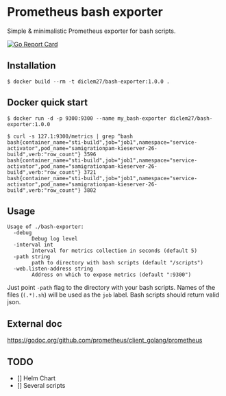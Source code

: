 # Prometheus bash exporter

Simple & minimalistic Prometheus exporter for bash scripts.

[![Go Report Card](https://goreportcard.com/badge/github.com/stedc1976/bash-exporter)](https://goreportcard.com/badge/github.com/stedc1976/bash-exporter)

## Installation

```console
$ docker build --rm -t diclem27/bash-exporter:1.0.0 .
```

## Docker quick start

```console
$ docker run -d -p 9300:9300 --name my_bash-exporter diclem27/bash-exporter:1.0.0
```

```console
$ curl -s 127.1:9300/metrics | grep ^bash
bash{container_name="sti-build",job="job1",namespace="service-activator",pod_name="samigrationpam-kieserver-26-build",verb:"row_count"} 3596
bash{container_name="sti-build",job="job1",namespace="service-activator",pod_name="samigrationpam-kieserver-26-build",verb:"row_count"} 3721
bash{container_name="sti-build",job="job1",namespace="service-activator",pod_name="samigrationpam-kieserver-26-build",verb:"row_count"} 3802
```

## Usage

```console
Usage of ./bash-exporter:
  -debug
    	Debug log level
  -interval int
    	Interval for metrics collection in seconds (default 5)
  -path string
    	path to directory with bash scripts (default "/scripts")
  -web.listen-address string
    	Address on which to expose metrics (default ":9300")
```

Just point `-path` flag to the directory with your bash scripts. Names of the files (`(.*).sh`) will be used as the `job` label. Bash scripts should return valid json.

## External doc

https://godoc.org/github.com/prometheus/client_golang/prometheus

## TODO
- [] Helm Chart
- [] Several scripts
